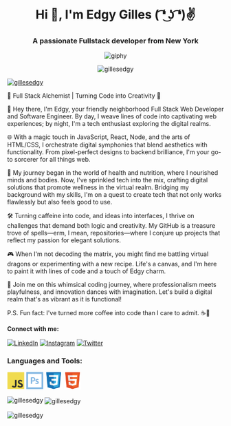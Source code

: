 <h1 align="center">Hi 👋, I'm Edgy Gilles ( ͡❛ ͜ʖ ͡❛)✌</h1>
<h3 align="center">A passionate Fullstack developer from New York</h3>

<p align="center">
  <img src="https://user-images.githubusercontent.com/105736516/175617851-f1e251b2-eaf4-4de7-b111-96a05a556b61.gif" alt="giphy" />
</p>


<p align="center"> <img src="https://komarev.com/ghpvc/?username=gillesedgy&label=Profile%20views&color=0e75b6&style=flat" alt="gillesedgy" /> </p>

<p align="left"> <a href="https://github.com/ryo-ma/github-profile-trophy"><img src="https://github-profile-trophy.vercel.app/?username=gillesedgy" alt="gillesedgy" /></a> </p>

🚀 Full Stack Alchemist | Turning Code into Creativity 🎨

👋 Hey there, I'm Edgy, your friendly neighborhood Full Stack Web Developer and Software Engineer. By day, I weave lines of code into captivating web experiences; by night, I'm a tech enthusiast exploring the digital realms.

🌐 With a magic touch in JavaScript, React, Node, and the arts of HTML/CSS, I orchestrate digital symphonies that blend aesthetics with functionality. From pixel-perfect designs to backend brilliance, I'm your go-to sorcerer for all things web.

🍏 My journey began in the world of health and nutrition, where I nourished minds and bodies. Now, I've sprinkled tech into the mix, crafting digital solutions that promote wellness in the virtual realm. Bridging my background with my skills, I'm on a quest to create tech that not only works flawlessly but also feels good to use.

🛠️ Turning caffeine into code, and ideas into interfaces, I thrive on challenges that demand both logic and creativity. My GitHub is a treasure trove of spells—erm, I mean, repositories—where I conjure up projects that reflect my passion for elegant solutions.

🎮 When I'm not decoding the matrix, you might find me battling virtual dragons or experimenting with a new recipe. Life's a canvas, and I'm here to paint it with lines of code and a touch of Edgy charm.

🌟 Join me on this whimsical coding journey, where professionalism meets playfulness, and innovation dances with imagination. Let's build a digital realm that's as vibrant as it is functional!

P.S. Fun fact: I've turned more coffee into code than I care to admit. ☕🔮

**Connect with me:**
<p align="left">
  <a href="https://www.linkedin.com/in/edgy-gilles-421967148/" target="blank"><img align="center" src="https://raw.githubusercontent.com/rahuldkjain/github-profile-readme-generator/master/src/images/icons/Social/linked-in-alt.svg" alt="LinkedIn" height="30" width="40" /></a>
  <a href="https://www.instagram.com/obvious_sir/" target="blank"><img align="center" src="https://raw.githubusercontent.com/rahuldkjain/github-profile-readme-generator/master/src/images/icons/Social/instagram.svg" alt="Instagram" height="30" width="40" /></a>
  <a href="https://twitter.com/GillesEdgy" target="blank"><img align="center" src="https://raw.githubusercontent.com/rahuldkjain/github-profile-readme-generator/master/src/images/icons/Social/twitter.svg" alt="Twitter" height="30" width="40" /></a>
</p>


<h3 align="left">Languages and Tools:</h3>
<p align="left">
  <img src="https://raw.githubusercontent.com/devicons/devicon/master/icons/javascript/javascript-original.svg" alt="javascript" width="40" height="40"/>
  <img src="https://raw.githubusercontent.com/devicons/devicon/master/icons/photoshop/photoshop-line.svg" alt="photoshop" width="40" height="40"/>
  <img src="https://raw.githubusercontent.com/devicons/devicon/master/icons/css3/css3-original.svg" alt="css3" width="40" height="40"/>
  <img src="https://raw.githubusercontent.com/devicons/devicon/master/icons/html5/html5-original.svg" alt="html5" width="40" height="40"/>
</p>


<p><img align="left" src="https://github-readme-stats.vercel.app/api/top-langs?username=gillesedgy&show_icons=true&locale=en&layout=compact" alt="gillesedgy" /></p>

<p>&nbsp;<img align="center" src="https://github-readme-stats.vercel.app/api?username=gillesedgy&show_icons=true&locale=en" alt="gillesedgy" /></p>

<p><img align="center" src="https://github-readme-streak-stats.herokuapp.com/?user=gillesedgy&" alt="gillesedgy" /></p>
